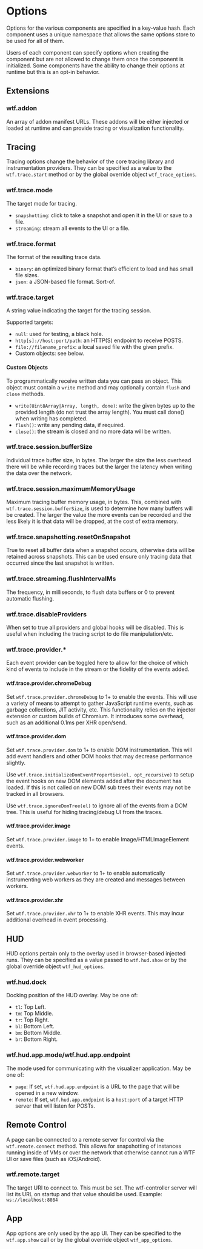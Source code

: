 Options
=======

Options for the various components are specified in a key-value hash. Each component uses a unique namespace that allows the same options store to be used for all of them.

Users of each component can specify options when creating the component but are not allowed to change them once the component is initialized. Some components have the ability to change their options at runtime but this is an opt-in behavior.

Extensions
----------

### wtf.addon

An array of addon manifest URLs. These addons will be either injected or loaded at runtime and can provide tracing or visualization functionality.

Tracing
-------

Tracing options change the behavior of the core tracing library and instrumentation providers. They can be specified as a value to the `wtf.trace.start` method or by the global override object `wtf_trace_options`.

### wtf.trace.mode

The target mode for tracing.

-   `snapshotting`: click to take a snapshot and open it in the UI or save to a file.
-   `streaming`: stream all events to the UI or a file.

### wtf.trace.format

The format of the resulting trace data.

-   `binary`: an optimized binary format that’s efficient to load and has small file sizes.
-   `json`: a JSON-based file format. Sort-of.

### wtf.trace.target

A string value indicating the target for the tracing session.

Supported targets:

-   `null`: used for testing, a black hole.
-   `http[s]://host:port/path`: an HTTP(S) endpoint to receive POSTS.
-   `file://filename_prefix`: a local saved file with the given prefix.
-   Custom objects: see below.

#### Custom Objects

To programmatically receive written data you can pass an object. This object must contain a `write` method and may optionally contain `flush` and `close` methods.

-   `write(Uint8Array|Array, length, done)`: write the given bytes up to the provided length (do not trust the array length). You must call done() when writing has completed.
-   `flush()`: write any pending data, if required.
-   `close()`: the stream is closed and no more data will be written.

### wtf.trace.session.bufferSize

Individual trace buffer size, in bytes. The larger the size the less overhead there will be while recording traces but the larger the latency when writing the data over the network.

### wtf.trace.session.maximumMemoryUsage

Maximum tracing buffer memory usage, in bytes. This, combined with `wtf.trace.session.bufferSize`, is used to determine how many buffers will be created. The larger the value the more events can be recorded and the less likely it is that data will be dropped, at the cost of extra memory.

### wtf.trace.snapshotting.resetOnSnapshot

True to reset all buffer data when a snapshot occurs, otherwise data will be retained across snapshots. This can be used ensure only tracing data that occurred since the last snapshot is written.

### wtf.trace.streaming.flushIntervalMs

The frequency, in milliseconds, to flush data buffers or 0 to prevent automatic flushing.

### wtf.trace.disableProviders

When set to true all providers and global hooks will be disabled. This is useful when including the tracing script to do file manipulation/etc.

### wtf.trace.provider.\*

Each event provider can be toggled here to allow for the choice of which kind of events to include in the stream or the fidelity of the events added.

#### wtf.trace.provider.chromeDebug

Set `wtf.trace.provider.chromeDebug` to 1+ to enable the events. This will use a variety of means to attempt to gather JavaScript runtime events, such as garbage collections, JIT activity, etc. This functionality relies on the injector extension or custom builds of Chromium. It introduces some overhead, such as an additional 0.1ms per XHR open/send.

#### wtf.trace.provider.dom

Set `wtf.trace.provider.dom` to 1+ to enable DOM instrumentation. This will add event handlers and other DOM hooks that may decrease performance slightly.

Use `wtf.trace.initializeDomEventProperties(el, opt_recursive)` to setup the event hooks on new DOM elements added after the document has loaded. If this is not called on new DOM sub trees their events may not be tracked in all browsers.

Use `wtf.trace.ignoreDomTree(el)` to ignore all of the events from a DOM tree. This is useful for hiding tracing/debug UI from the traces.

#### wtf.trace.provider.image

Set `wtf.trace.provider.image` to 1+ to enable Image/HTMLImageElement events.

#### wtf.trace.provider.webworker

Set `wtf.trace.provider.webworker` to 1+ to enable automatically instrumenting web workers as they are created and messages between workers.

#### wtf.trace.provider.xhr

Set `wtf.trace.provider.xhr` to 1+ to enable XHR events. This may incur additional overhead in event processing.

HUD
---

HUD options pertain only to the overlay used in browser-based injected runs. They can be specified as a value passed to `wtf.hud.show` or by the global override object `wtf_hud_options`.

### wtf.hud.dock

Docking position of the HUD overlay. May be one of:

-   `tl`: Top Left.
-   `tm`: Top Middle.
-   `tr`: Top Right.
-   `bl`: Bottom Left.
-   `bm`: Bottom Middle.
-   `br`: Bottom Right.

### wtf.hud.app.mode/wtf.hud.app.endpoint

The mode used for communicating with the visualizer application. May be one of:

-   `page`: If set, `wtf.hud.app.endpoint` is a URL to the page that will be opened in a new window.
-   `remote`: If set, `wtf.hud.app.endpoint` is a `host:port` of a target HTTP server that will listen for POSTs.

Remote Control
--------------

A page can be connected to a remote server for control via the `wtf.remote.connect` method. This allows for snapshotting of instances running inside of VMs or over the network that otherwise cannot run a WTF UI or save files (such as iOS/Android).

### wtf.remote.target

The target URI to connect to. This must be set. The wtf-controller server will list its URL on startup and that value should be used. Example: `ws://localhost:8084`

App
---

App options are only used by the app UI. They can be specified to the `wtf.app.show` call or by the global override object `wtf_app_options`.
